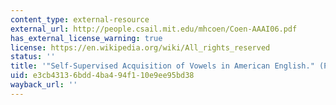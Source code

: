 ```yaml
---
content_type: external-resource
external_url: http://people.csail.mit.edu/mhcoen/Coen-AAAI06.pdf
has_external_license_warning: true
license: https://en.wikipedia.org/wiki/All_rights_reserved
status: ''
title: '"Self-Supervised Acquisition of Vowels in American English." (PDF - 4.8MB)'
uid: e3cb4313-6bdd-4ba4-94f1-10e9ee95bd38
wayback_url: ''
---
```

